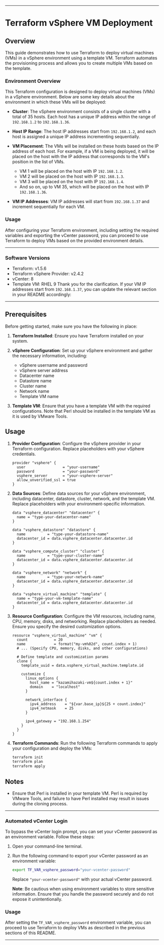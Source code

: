 
---

# Terraform vSphere VM Deployment

## Overview

This guide demonstrates how to use Terraform to deploy virtual machines (VMs) in a vSphere environment using a template VM. Terraform automates the provisioning process and allows you to create multiple VMs based on the template.


### Environment Overview

This Terraform configuration is designed to deploy virtual machines (VMs) in a vSphere environment. Below are some key details about the environment in which these VMs will be deployed:

- **Cluster**: The vSphere environment consists of a single cluster with a total of 35 hosts. Each host has a unique IP address within the range of `192.168.1.2` to `192.168.1.36`.

- **Host IP Range**: The host IP addresses start from `192.168.1.2`, and each host is assigned a unique IP address incrementing sequentially.

- **VM Placement**: The VMs will be installed on these hosts based on the IP address of each host. For example, if a VM is being deployed, it will be placed on the host with the IP address that corresponds to the VM's position in the list of VMs.

   - VM 1 will be placed on the host with IP `192.168.1.2`.
   - VM 2 will be placed on the host with IP `192.168.1.3`.
   - VM 3 will be placed on the host with IP `192.168.1.4`.
   - And so on, up to VM 35, which will be placed on the host with IP `192.168.1.36`.

- **VM IP Addresses**: VM IP addresses will start from `192.168.1.37` and increment sequentially for each VM.

### Usage

After configuring your Terraform environment, including setting the required variables and exporting the vCenter password, you can proceed to use Terraform to deploy VMs based on the provided environment details.

---


### Software Versions

- Terraform: v1.5.6
- Terraform vSphere Provider: v2.4.2
- vCenter: 8
- Template VM: RHEL 9
Thank you for the clarification. If your VM IP addresses start from `192.168.1.37`, you can update the relevant section in your README accordingly:

---

## Prerequisites

Before getting started, make sure you have the following in place:

1. **Terraform Installed**: Ensure you have Terraform installed on your system.

2. **vSphere Configuration**: Set up your vSphere environment and gather the necessary information, including:
   - vSphere username and password
   - vSphere server address
   - Datacenter name
   - Datastore name
   - Cluster name
   - Network name
   - Template VM name

3. **Template VM**: Ensure that you have a template VM with the required configurations. Note that Perl should be installed in the template VM as it is used by VMware Tools.

## Usage

1. **Provider Configuration**: Configure the vSphere provider in your Terraform configuration. Replace placeholders with your vSphere credentials.

   ```hcl
   provider "vsphere" {
     user                 = "your-username"
     password             = "your-password"
     vsphere_server       = "your-vsphere-server"
     allow_unverified_ssl = true
   }
   ```

2. **Data Sources**: Define data sources for your vSphere environment, including datacenter, datastore, cluster, network, and the template VM. Replace placeholders with your environment-specific information.

   ```hcl
   data "vsphere_datacenter" "datacenter" {
     name = "type-your-datacenter-name"
   }

   data "vsphere_datastore" "datastore" {
     name          = "type-your-datastore-name"
     datacenter_id = data.vsphere_datacenter.datacenter.id
   }

   data "vsphere_compute_cluster" "cluster" {
     name          = "type-your-cluster-name"
     datacenter_id = data.vsphere_datacenter.datacenter.id
   }

   data "vsphere_network" "network" {
     name          = "type-your-network-name"
     datacenter_id = data.vsphere_datacenter.datacenter.id
   }

   data "vsphere_virtual_machine" "template" {
     name = "type-your-vm-template-name"
     datacenter_id = data.vsphere_datacenter.datacenter.id
   }
   ```

3. **Resource Configuration**: Configure the VM resources, including name, CPU, memory, disks, and networking. Replace placeholders as needed. Ensure you specify the desired customization options.

   ```hcl
   resource "vsphere_virtual_machine" "vm" {
     count            = 20
     name             = format("my-vm%02d", count.index + 1)
     # ... (Specify CPU, memory, disks, and other configurations)

     # Define template and customization params
     clone {
       template_uuid = data.vsphere_virtual_machine.template.id

       customize {
         linux_options {
           host_name = "kazamihazaki-vm${count.index + 1}"
           domain    = "localhost"
         }

         network_interface {
           ipv4_address    = "${var.base_ip}${25 + count.index}"
           ipv4_netmask    = 25
         }

         ipv4_gateway = "192.168.1.254"
       }
     }
   }
   ```

4. **Terraform Commands**: Run the following Terraform commands to apply your configuration and deploy the VMs:

   ```sh
   terraform init
   terraform plan
   terraform apply
   ```

## Notes

- Ensure that Perl is installed in your template VM. Perl is required by VMware Tools, and failure to have Perl installed may result in issues during the cloning process.

---

### Automated vCenter Login

To bypass the vCenter login prompt, you can set your vCenter password as an environment variable. Follow these steps:

1. Open your command-line terminal.

2. Run the following command to export your vCenter password as an environment variable:

   ```sh
   export TF_VAR_vsphere_password="your-vcenter-password"
   ```

   Replace `"your-vcenter-password"` with your actual vCenter password.

   **Note**: Be cautious when using environment variables to store sensitive information. Ensure that you handle the password securely and do not expose it unintentionally.

### Usage

After setting the `TF_VAR_vsphere_password` environment variable, you can proceed to use Terraform to deploy VMs as described in the previous sections of this README.

---
